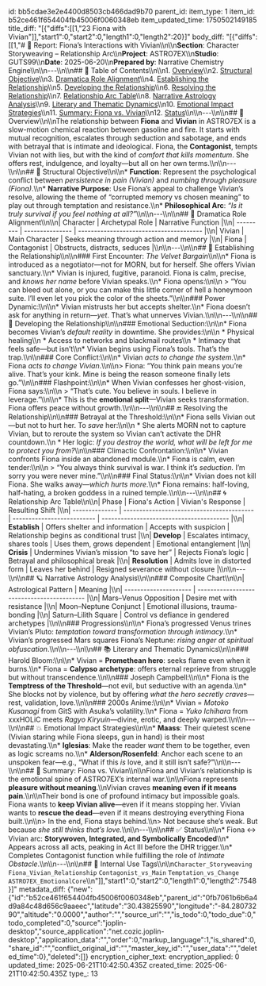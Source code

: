 id: bb5cdae3e2e4400d8503cb466dad9b70
parent_id: 
item_type: 1
item_id: b52ce461f654404fb45006f0060348eb
item_updated_time: 1750502149185
title_diff: "[{\"diffs\":[[1,\"23 Fiona with Vivian\"]],\"start1\":0,\"start2\":0,\"length1\":0,\"length2\":20}]"
body_diff: "[{\"diffs\":[[1,\"# 📘 Report: Fiona’s Interactions with Vivian\\\n\\\n**Section**: Character Storyweaving – Relationship Arc\\\n**Project**: ASTRO7EX\\\n**Studio**: GUTS99\\\n**Date**: 2025-06-20\\\n**Prepared by**: Narrative Chemistry Engine\\\n\\\n---\\\n\\\n## 📓 Table of Contents\\\n\\\n1. [Overview](#overview)\\\n2. [Structural Objective](#structural-objective)\\\n3. [Dramatica Role Alignment](#dramatica-role-alignment)\\\n4. [Establishing the Relationship](#establishing-the-relationship)\\\n5. [Developing the Relationship](#developing-the-relationship)\\\n6. [Resolving the Relationship](#resolving-the-relationship)\\\n7. [Relationship Arc Table](#relationship-arc-table)\\\n8. [Narrative Astrology Analysis](#narrative-astrology-analysis)\\\n9. [Literary and Thematic Dynamics](#literary-and-thematic-dynamics)\\\n10. [Emotional Impact Strategies](#emotional-impact-strategies)\\\n11. [Summary: Fiona vs. Vivian](#summary-fiona-vs-vivian)\\\n12. [Status](#status)\\\n\\\n---\\\n\\\n## 🧠 Overview\\\n\\\nThe relationship between **Fiona** and **Vivian** in ASTRO7EX is a slow-motion chemical reaction between gasoline and fire. It starts with mutual recognition, escalates through seduction and sabotage, and ends with betrayal that is intimate and ideological. Fiona, the **Contagonist**, tempts Vivian not with lies, but with the kind of *comfort that kills momentum*. She offers rest, indulgence, and loyalty—but all on her own terms.\\\n\\\n---\\\n\\\n## 🎯 Structural Objective\\\n\\\n* **Function**: Represent the psychological conflict between *persistence in pain (Vivian)* and *numbing through pleasure (Fiona)*.\\\n* **Narrative Purpose**: Use Fiona’s appeal to challenge Vivian’s resolve, allowing the theme of “corrupted memory vs chosen meaning” to play out through temptation and resistance.\\\n* **Philosophical Arc**: *“Is it truly survival if you feel nothing at all?”*\\\n\\\n---\\\n\\\n## 🧱 Dramatica Role Alignment\\\n\\\n| Character | Archetypal Role | Narrative Function                      |\\\n| --------- | --------------- | --------------------------------------- |\\\n| Vivian    | Main Character  | Seeks meaning through action and memory |\\\n| Fiona     | Contagonist     | Obstructs, distracts, seduces           |\\\n\\\n---\\\n\\\n## 🌱 Establishing the Relationship\\\n\\\n### First Encounter: *The Velvet Bargain*\\\n\\\n* Fiona is introduced as a negotiator—not for MORN, but for herself. She offers Vivian sanctuary.\\\n* Vivian is injured, fugitive, paranoid. Fiona is calm, precise, and *knows her name* before Vivian speaks.\\\n* Fiona opens:\\\n\\\n  > “You can bleed out alone, or you can make this little corner of hell a honeymoon suite. I’ll even let you pick the color of the sheets.”\\\n\\\n### Power Dynamic:\\\n\\\n* Vivian mistrusts her but accepts shelter.\\\n* Fiona doesn’t ask for anything in return—*yet*. That’s what unnerves Vivian.\\\n\\\n---\\\n\\\n## 🔄 Developing the Relationship\\\n\\\n### Emotional Seduction:\\\n\\\n* Fiona becomes Vivian’s *default reality* in downtime. She provides:\\\n\\\n  * Physical healing\\\n  * Access to networks and blackmail routes\\\n  * Intimacy that feels safe—but isn’t\\\n* Vivian begins using Fiona’s tools. That’s the trap.\\\n\\\n### Core Conflict:\\\n\\\n* Vivian *acts to change the system*.\\\n* Fiona *acts to change Vivian*.\\\n\\\n> Fiona: “You think pain means you’re alive. That’s your kink. Mine is being the reason someone finally lets go.”\\\n\\\n### Flashpoint:\\\n\\\n* When Vivian confesses her ghost-vision, Fiona says:\\\n\\\n  > “That’s cute. You believe in souls. I believe in leverage.”\\\n\\\n* This is the **emotional split**—Vivian seeks transformation. Fiona offers peace without growth.\\\n\\\n---\\\n\\\n## 🔚 Resolving the Relationship\\\n\\\n### Betrayal at the Threshold:\\\n\\\n* Fiona sells Vivian out—but not to hurt her. To *save* her:\\\n\\\n  * She alerts MORN not to capture Vivian, but to reroute the system so Vivian can’t activate the DHR countdown.\\\n  * Her logic: *If you destroy the world, what will be left for me to protect you from?*\\\n\\\n### Climactic Confrontation:\\\n\\\n* Vivian confronts Fiona inside an abandoned module.\\\n* Fiona is calm, even tender:\\\n\\\n  > “You always think survival is war. I think it’s *seduction.* I’m sorry you were never mine.”\\\n\\\n### Final Status:\\\n\\\n* Vivian does not kill Fiona. She walks away—*which hurts more*.\\\n* Fiona remains: half-loving, half-hating, a broken goddess in a ruined temple.\\\n\\\n---\\\n\\\n## 🌀 Relationship Arc Table\\\n\\\n| Phase          | Fiona's Action                            | Vivian's Response          | Resulting Shift                          |\\\n| -------------- | ----------------------------------------- | -------------------------- | ---------------------------------------- |\\\n| **Establish**  | Offers shelter and information            | Accepts with suspicion     | Relationship begins as conditional trust |\\\n| **Develop**    | Escalates intimacy, shares tools          | Uses them, grows dependent | Emotional entanglement                   |\\\n| **Crisis**     | Undermines Vivian’s mission “to save her” | Rejects Fiona’s logic      | Betrayal and philosophical break         |\\\n| **Resolution** | Admits love in distorted form             | Leaves her behind          | Resigned severance without closure       |\\\n\\\n---\\\n\\\n## 🪐 Narrative Astrology Analysis\\\n\\\n### Composite Chart\\\n\\\n| Astrological Pattern  | Meaning                                    |\\\n| --------------------- | ------------------------------------------ |\\\n| Mars–Venus Opposition | Desire met with resistance                 |\\\n| Moon–Neptune Conjunct | Emotional illusions, trauma-bonding        |\\\n| Saturn–Lilith Square  | Control vs defiance in gendered archetypes |\\\n\\\n### Progressions\\\n\\\n* Fiona’s progressed Venus trines Vivian’s Pluto: *temptation toward transformation through intimacy*.\\\n* Vivian’s progressed Mars squares Fiona’s Neptune: *rising anger at spiritual obfuscation*.\\\n\\\n---\\\n\\\n## 📚 Literary and Thematic Dynamics\\\n\\\n### Harold Bloom:\\\n\\\n* Vivian = **Promethean hero**: seeks flame even when it burns.\\\n* Fiona = **Calypso archetype**: offers eternal reprieve from struggle but without transcendence.\\\n\\\n### Joseph Campbell:\\\n\\\n* Fiona is the **Temptress of the Threshold**—not evil, but seductive with an agenda.\\\n* She blocks not by violence, but by offering *what the hero secretly craves*—rest, validation, love.\\\n\\\n### 2000s Anime:\\\n\\\n* Vivian = *Motoko Kusanagi* from GitS with Asuka’s volatility.\\\n* Fiona = *Yuko Ichihara* from xxxHOLiC meets *Ragyo Kiryuin*—divine, erotic, and deeply warped.\\\n\\\n---\\\n\\\n## 💥 Emotional Impact Strategies\\\n\\\n* **Maass**: Their quietest scene (Vivian staring while Fiona sleeps, gun in hand) is their most devastating.\\\n* **Iglesias**: Make the reader *want* them to be together, even as logic screams no.\\\n* **Alderson/Rosenfeld**: Anchor each scene to an unspoken fear—e.g., “What if this *is* love, and it still isn’t safe?”\\\n\\\n---\\\n\\\n## 🎯 Summary: Fiona vs. Vivian\\\n\\\nFiona and Vivian’s relationship is the emotional spine of ASTRO7EX’s internal war.\\\n\\\nFiona represents **pleasure without meaning**.\\\nVivian craves **meaning even if it means pain**.\\\n\\\nTheir bond is one of profound intimacy but impossible goals. Fiona wants to **keep Vivian alive**—even if it means stopping her. Vivian wants to **rescue the dead**—even if it means destroying everything Fiona built.\\\n\\\n> In the end, Fiona stays behind.\\\n> Not because she’s weak. But because *she still thinks that’s love.*\\\n\\\n---\\\n\\\n## ✅ Status\\\n\\\n* Fiona ↔ Vivian arc: **Storywoven, Integrated, and Symbolically Encoded**\\\n* Appears across all acts, peaking in Act III before the DHR trigger.\\\n* Completes Contagonist function while fulfilling the role of *Intimate Obstacle*.\\\n\\\n---\\\n\\\n## 🧪 Internal Use Tags\\\n\\\n`Character_Storyweaving` `Fiona_Vivian_Relationship` `Contagonist_vs_Main` `Temptation_vs_Change` `ASTRO7EX_EmotionalCore`\\\n\"]],\"start1\":0,\"start2\":0,\"length1\":0,\"length2\":7548}]"
metadata_diff: {"new":{"id":"b52ce461f654404fb45006f0060348eb","parent_id":"0fb7061b6b6a4d9a84c48d656c9aaeec","latitude":"30.43825590","longitude":"-84.28073290","altitude":"0.0000","author":"","source_url":"","is_todo":0,"todo_due":0,"todo_completed":0,"source":"joplin-desktop","source_application":"net.cozic.joplin-desktop","application_data":"","order":0,"markup_language":1,"is_shared":0,"share_id":"","conflict_original_id":"","master_key_id":"","user_data":"","deleted_time":0},"deleted":[]}
encryption_cipher_text: 
encryption_applied: 0
updated_time: 2025-06-21T10:42:50.435Z
created_time: 2025-06-21T10:42:50.435Z
type_: 13